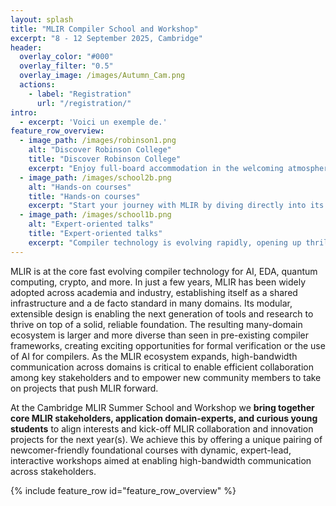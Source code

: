 ```yaml
---
layout: splash
title: "MLIR Compiler School and Workshop"
excerpt: "8 - 12 September 2025, Cambridge"
header:
  overlay_color: "#000"
  overlay_filter: "0.5"
  overlay_image: /images/Autumn_Cam.png
  actions:
    - label: "Registration"
      url: "/registration/"
intro:
  - excerpt: 'Voici un exemple de.'
feature_row_overview:
  - image_path: /images/robinson1.png
    alt: "Discover Robinson College"
    title: "Discover Robinson College"
    excerpt: "Enjoy full-board accommodation in the welcoming atmosphere of Robinson College—ideally located between the historic city center and the Computer Science Department. With its stunning autumn gardens, peaceful setting and fully-equiped conference building, **it’s the perfect place to focus, connect, and learn**."
  - image_path: /images/school2b.png
    alt: "Hands-on courses"
    title: "Hands-on courses"
    excerpt: "Start your journey with MLIR by diving directly into its core concepts and infrastructure. Our introductory course will guide you through the fundamentals of SSA, operator lowering, and dialect definition. By the end, **these essential building blocks will no longer be mysteries**—they’ll be tools you’re ready to use with confidence."
  - image_path: /images/school1b.png
    alt: "Expert-oriented talks"
    title: "Expert-oriented talks"
    excerpt: "Compiler technology is evolving rapidly, opening up thrilling frontiers—from **scheduling languages** and **formal methods** to **hardware verification** and **cutting-edge backend development**. Our lineup of invited talks brings together leading experts from academia and industry. Gain insights into the latest research and real-world applications!"
---
```



MLIR is at the core fast evolving compiler technology for AI, EDA, quantum computing, crypto, and more. In just a few years, MLIR has been widely adopted across academia and industry, establishing itself as a shared infrastructure and a de facto standard in many domains. Its modular, extensible design is enabling the next generation of tools and research to thrive on top of a solid, reliable foundation. The resulting many-domain ecosystem is larger and more diverse than seen in pre-existing compiler frameworks, creating exciting opportunities for formal verification or the use of AI for compilers. As the MLIR ecosystem expands, high-bandwidth communication across domains is critical to enable efficient collaboration among key stakeholders and to empower new community members to take on projects that push MLIR forward.

At the Cambridge MLIR Summer School and Workshop we **bring together core MLIR stakeholders, application domain-experts, and curious young students** to align interests and kick-off MLIR collaboration and innovation projects for the next year(s). We achieve this by offering a unique pairing of newcomer-friendly foundational courses with dynamic, expert-lead, interactive workshops aimed at enabling high-bandwidth
communication across stakeholders.

{% include feature_row id="feature_row_overview" %}

